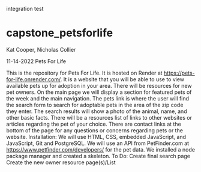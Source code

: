 integration test
# capstone_petsforlife
Kat Cooper, Nicholas Collier

11-14-2022
Pets For Life

This is the repository for Pets For Life. It is hosted on Render at https://pets-for-life.onrender.com/. It is a website that you will be able to use to view available pets up for adoption in your area. There will be resources for new pet owners. On the main page we will display a section for featured pets of the week and the main navigation.  The pets link is where the user will find the search form to search for adoptable pets in the area of the zip code they enter. The search results will show a photo of the animal, name, and other basic facts. There will be a resources list of links to other websites or articles regarding the pet of your choice. There are contact links at the bottom of the page for any questions or concerns regarding pets or the website. 
Installation:
We will use HTML, CSS, embedded JavaScript, and JavaScript, Git and PostgreSQL. We will use an API from PetFinder.com at https://www.petfinder.com/developers/  for the pet data. We installed a node package manager and created a skeleton.
To Do:
Create final search page
Create the new owner resource page(s)/List 

